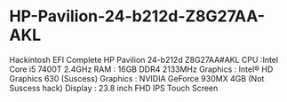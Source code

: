 # HP-Pavilion-24-b212d-Z8G27AA-AKL
Hackintosh EFI Complete
HP Pavilion 24-b212d Z8G27AA#AKL
CPU :Intel Core i5 7400T 2.4GHz
RAM : 16GB DDR4 2133MHz
Graphics : Intel® HD Graphics 630 (Suscess)
Graphics : NVIDIA GeForce 930MX 4GB (Not Suscess hack)
Display : 23.8 inch FHD IPS Touch Screen 
